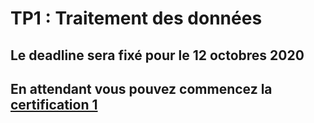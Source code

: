 # TP1 : Traitement des données 



## Le deadline sera fixé pour le 12 octobres 2020

## En attendant vous pouvez commencez la [certification 1][cdi]



[cdi]: https://learn.datacamp.com/courses/cleaning-data-in-python





